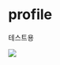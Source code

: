 # profile
테스트용


<img src="https://img.shields.io/badge/Android-3DDC84?style=flat-square&logo=Android&logoColor=white"/>
